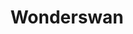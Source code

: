 ---
title: Wonderswan
slug: wonderswan
company: bandai
logo: '<path d="M59.397,20.106 L56.112,22.8236667 L39.1263333,22.8236667 L41.8553333,11.384 L44.603,9.20366667 L47.331,9.20366667 L44.603,20.6433333 L47.331,19.01 L49.5203333,10.8466667 L51.1633333,9.20366667 L55.006,9.20366667 L52.2683333,20.6433333 L55.006,18.4726667 L56.6393333,11.384 L58.8396667,9.20366667 L62.135,9.20366667 L59.397,20.106 Z M169.450333,20.106 L165.716667,22.8236667 L150.066333,22.8236667 L151.46,16.2923333 L153.938667,13.9126667 L157.124,13.9126667 L155.253667,21.0916667 L158.000667,19.4583333 L158.697,15.745 L160.530333,13.9126667 L164.352667,13.9126667 L162.480667,21.0916667 L165.070333,19.3593333 L165.806667,16.2923333 L168.195333,13.9126667 L171.043333,13.9126667 L169.450333,20.106 Z M128.690667,22.8236667 L131.438667,20.106 L143.226667,20.106 C143.226667,20.106 144.241333,20.405 144.819667,19.1203333 C145.347,17.9253333 144.322333,17.9253333 144.322333,17.9253333 L138.846667,17.9253333 C138.846667,17.9253333 137.273667,17.5663333 137.263667,15.635 C137.233667,10.8866667 141.137333,9.661 141.137333,9.661 L152.645,9.661 L150.355333,11.9313333 L144.322333,11.9313333 C144.322333,11.9313333 142.4,12.4796667 142.36,14.0826667 C142.331,14.8093333 143.226667,14.6603333 143.226667,14.6603333 L148.144,14.6603333 C148.144,14.6603333 150.991667,15.1376667 150.334333,18.2046667 C149.477667,22.2373333 146.510667,22.8236667 146.510667,22.8236667 L128.690667,22.8236667 Z M119.332333,22.8236667 C119.332333,22.8236667 120.407333,16.7806667 120.567333,16.6416667 C121.024667,16.1743333 124.957333,13.9236667 124.957333,13.9236667 L133.170667,13.9236667 L134.275667,14.461 C134.275667,14.461 135.360333,15.0683333 135.360333,15.5556667 C135.360333,16.044 134.874,16.6216667 134.484667,17.179 C134.086333,17.7263333 132.613333,18.2736667 132.613333,18.2736667 L129.865667,18.2736667 C129.865667,18.2736667 129.228,18.2236667 129.317333,17.7263333 C129.407333,17.229 130.054667,16.5906667 129.725333,16.1633333 C129.407333,15.725 128.769667,15.5456667 128.769667,15.5456667 C128.769667,15.5456667 126.748333,15.924 127.196667,15.845 C127.655,15.765 125.923,16.5113333 125.742667,17.169 L124.249667,22.8236667 L119.332333,22.8236667 Z M61.8456667,16.5816667 C62.235,16.1433333 65.41,13.9126667 65.409,13.9116667 L74.7683333,13.9116667 C74.7683333,13.9116667 75.664,15.3056667 75.664,15.694 C75.664,16.0833333 74.6083333,19.8166667 74.33,20.155 C74.041,20.483 70.3083333,22.8226667 70.3083333,22.8226667 L62.304,22.8226667 C62.304,22.8226667 60.78,22.0973333 60.5016667,21.4886667 C60.2336667,20.8623333 61.4673333,17.0186667 61.8456667,16.5816667 Z M68.088,15.695 C68.088,15.695 66.586,16.5313333 66.3066667,17.0286667 C66.0176667,17.537 65.8083333,19.2693333 65.8083333,19.2693333 C65.8083333,19.2693333 65.6393333,20.8723333 65.8683333,21.0516667 C66.0876667,21.2106667 67.6406667,21.0516667 67.6406667,21.0516667 C67.6406667,21.0516667 69.0246667,20.325 69.652,19.4883333 C70.2683333,18.653 70.5476667,15.695 70.5476667,15.695 L68.088,15.695 Z M91.6936667,16.5816667 C92.093,16.1433333 95.2693333,13.9126667 95.2583333,13.9116667 L100.555667,13.9116667 L103.004333,10.9056667 L107.842667,10.9056667 C107.842667,10.9056667 105.075,14.399 105.075,14.7973333 C105.075,14.9883333 104.556333,17.5763333 104.119333,19.2583333 C103.661,21.0516667 103.292667,22.8226667 103.292667,22.8226667 L92.152,22.8226667 C92.152,22.8226667 90.639,22.0973333 90.36,21.4886667 C90.0816667,20.8623333 91.3156667,17.0186667 91.6936667,16.5816667 Z M97.936,15.695 C97.936,15.695 96.433,16.5313333 96.1536667,17.0286667 C95.8556667,17.537 95.6463333,19.2693333 95.6463333,19.2693333 C95.6463333,19.2693333 95.4963333,20.8723333 95.7056667,21.0516667 C95.9356667,21.2106667 97.4876667,21.0516667 97.4876667,21.0516667 C97.4876667,21.0516667 98.8816667,20.325 99.489,19.4883333 C100.116667,18.653 100.385667,15.695 100.385667,15.695 L97.936,15.695 Z M74.4713333,22.8236667 L76.999,13.9126667 L87.692,13.9126667 C87.692,13.9126667 89.106,14.0616667 89.5833333,14.8583333 C90.0816667,15.656 89.9226667,17.0286667 89.9226667,17.0286667 L88.4686667,22.8236667 L84.0086667,22.8236667 C84.0086667,22.8236667 84.526,19.9856667 85.0243333,17.9253333 C85.5216667,15.864 84.1276667,15.695 84.1276667,15.695 L81.46,15.695 L79.927,21.0416667 C79.927,21.0416667 78.593,22.5946667 78.0356667,22.8236667 L74.4713333,22.8236667 Z M184.204333,22.8236667 L187.042,13.9126667 L197.735333,13.9126667 C197.735333,13.9126667 199.139333,14.0616667 199.636667,14.8583333 C200.135,15.656 199.976,17.0286667 199.976,17.0286667 L198.471667,22.8236667 L193.583667,22.8236667 C193.583667,22.8236667 194.4,20.435 194.918333,18.3626667 C195.415667,16.3123333 194.191,15.695 194.191,15.695 L191.513,15.695 L190.019,21.0406667 C190.019,21.0406667 188.785333,22.5936667 188.238,22.8236667 L184.204333,22.8236667 Z M106.398667,16.5816667 C106.788,16.1433333 109.973,13.9126667 109.954,13.9116667 L119.311333,13.9116667 C119.311333,13.9116667 120.208,14.6693333 120.208,15.694 C120.208,16.7296667 120.009,16.8696667 118.416,18.1736667 C116.842667,19.4783333 115.788,19.7076667 115.788,19.7076667 L110.312333,19.7076667 C110.292333,20.195 110.222333,21.0203333 110.411333,21.0406667 C110.829667,21.0906667 117.639333,21.0406667 117.639333,21.0406667 C116.454667,21.827 114.861333,22.8226667 114.861333,22.8226667 L106.847,22.8226667 C106.847,22.8226667 105.334,22.0973333 105.065,21.4886667 C104.795667,20.8623333 106.010333,17.0186667 106.398667,16.5816667 Z M112.652,15.695 C112.652,15.695 112.123667,15.814 111.706333,16.1923333 C111.308,16.5313333 110.600667,17.149 110.889667,17.9253333 L113.886667,17.9253333 C115.847,17.0586667 116.245333,15.695 116.245333,15.695 L112.652,15.695 Z M178.410333,22.8236667 C178.410333,22.8236667 179.923333,18.0353333 180.401667,16.5013333 C180.640667,15.666 180.083333,15.695 179.027667,15.695 C177.972,15.695 177.205333,15.924 175.742333,18.3626667 C174.030333,21.2106667 178.271333,21.987 178.271333,21.987 L177.972,22.8226667 L173.073667,22.8226667 C173.073667,22.8226667 170.396,22.9326667 170.396,19.7076667 C170.396,15.745 175.463333,13.9116667 175.463333,13.9116667 L186.165667,13.9116667 L183.318667,22.8226667 L178.410333,22.8226667 L178.410333,22.8236667 Z M25.5973333,9.24366667 C26.1636667,9.62166667 26.701,10.03 27.2493333,10.4683333 C32.387,14.7003333 34.5873333,20.6333333 32.9143333,24.795 C31.7993333,28.0913333 28.414,31.0273333 21.1663333,31.0273333 C11.768,31.0273333 0.069,21.3896667 -1.42108547e-14,13.8836667 C0.02,14.103 0.05,14.361 0.079,14.6503333 C0.437333333,17.398 5.21666667,22.8036667 10.7923333,22.8036667 C11.0513333,22.8036667 11.3096667,22.8036667 11.5486667,22.7836667 C10.9913333,22.4043333 10.454,21.997 9.90666667,21.559 C4.76933333,17.338 2.56866667,11.404 4.241,7.23233333 C5.35666667,3.927 8.741,1 15.9896667,1 C25.388,1 37.086,10.6373333 37.156,18.1446667 C37.136,17.9253333 37.116,17.6663333 37.076,17.377 C36.7176667,14.6293333 31.9386667,9.22366667 26.3636667,9.22366667 C26.1046667,9.22366667 25.8453333,9.23466667 25.5973333,9.24366667 Z M15.1323333,21.709 C18.6376667,24.586 22.9883333,25.4223333 25.7453333,23.9583333 C24.1123333,24.525 21.8326667,23.9783333 19.9513333,22.4143333 C17.5216667,20.394 16.6953333,17.427 18.0793333,15.745 C19.453,14.0616667 22.5693333,14.261 25.048,16.2123333 C27.3583333,18.0343333 28.334,20.7123333 27.4576667,22.4943333 C29.608,19.5273333 27.995,14.55 23.794,11.285 C19.5533333,7.97866667 14.2756667,7.65033333 11.936,10.4873333 C9.61633333,13.3253333 10.9913333,18.3136667 15.1323333,21.709 Z M110.020333,28.3763333 L110.022333,28.3713333 C114.181,29.183 113.253333,32.075 112.156667,35.5643333 C110.151333,41.9496667 107.247333,50.5243333 107.791667,52.6116667 C108.287,54.504 110.681667,54.1106667 112.641,53.5313333 C113.996,53.128 115.152667,54.228 114.06,55.5476667 C112.539,57.387 109.554,59.1483333 104.448333,57.348 C102.836333,56.7786667 100.461667,56.025 100.550667,53.4533333 C100.745,47.6583333 103.766,39.2616667 105.124,33.566 C106.649,30.1486667 108.435,27.909 110.020333,28.3763333 Z M83.5693333,38.4793333 L83.5713333,38.4793333 C84.732,38.3593333 84.9123333,39.442 84.1746667,41.001 C82.0413333,45.536 78.734,54.48 85.5046667,55.1193333 C92.2503333,55.757 92.7136667,48.7203333 91.4576667,44.5493333 C90.7963333,42.35 87.733,41.7483333 87.733,41.7483333 C87.733,41.7483333 89.8276667,39.689 94.4186667,39.52 C101.942667,39.2396667 98.8756667,49.5486667 98.8756667,49.5486667 C98.8756667,49.5486667 96.7893333,57.349 84.39,58.4626667 C71.9946667,59.5773333 73.2473333,49.966 73.2473333,49.5486667 C73.2473333,40.6656667 80.114,38.8376667 83.5693333,38.4793333 Z M124.798,38.4793333 L124.799,38.4793333 C125.96,38.3593333 126.139,39.442 125.402667,41.001 C123.269,45.536 119.962,54.48 126.732333,55.1193333 C133.479,55.757 133.942333,48.7203333 132.685333,44.5493333 C132.024,42.35 128.962,41.7483333 128.962,41.7483333 C128.962,41.7483333 131.055333,39.689 135.647333,39.52 C143.170667,39.2396667 140.104333,49.5486667 140.104333,49.5486667 C140.104333,49.5486667 138.017,57.349 125.617667,58.4626667 C113.223333,59.5773333 114.475333,49.966 114.475333,49.5486667 C114.475333,40.6656667 121.341667,38.8376667 124.798,38.4793333 Z M43.159,45.0906667 C42.6036667,34.0853333 57.805,29.147 63.2176667,28.7296667 C68.6333333,28.3083333 74.361,29.4903333 74.361,29.4903333 C74.361,29.4903333 73.5256667,40.3536667 71.018,40.6326667 C68.5133333,40.912 69.0686667,32.4153333 64.3313333,32.8333333 C55.6576667,33.597 52.1773333,43.0523333 52.074,46.2043333 C52.028,47.7286667 52.4953333,54.56 58.7596667,54.0046667 C65.028,53.4453333 66.4216667,50.102 67.6746667,49.5466667 C68.9293333,48.9873333 71.332,47.8876667 71.017,50.6613333 C70.3243333,56.7876667 58.7596667,58.4616667 58.7596667,58.4616667 C58.7596667,58.4616667 43.8836667,59.2833333 43.16,45.0916667 L43.159,45.0906667 Z M145.678333,57.35 C140.385667,57.6293333 143.310667,51.219 144.564333,47.3203333 C145.819333,43.4186667 145.589,39.1416667 150.135333,39.521 C155.161667,39.9353333 151.249,46.2063333 151.249,46.2063333 C151.249,46.2063333 158.884,37.834 165.735667,38.4063333 C167.409,38.5443333 162.392333,49.5496667 162.392333,49.5496667 C162.392333,49.5496667 161.139667,45.51 157.935333,46.2063333 C148.724333,48.211 150.971667,57.0716667 145.680333,57.351 L145.678333,57.35 Z" />'
disc: false
cartridge: true
color: indigo-600
order: 34
---